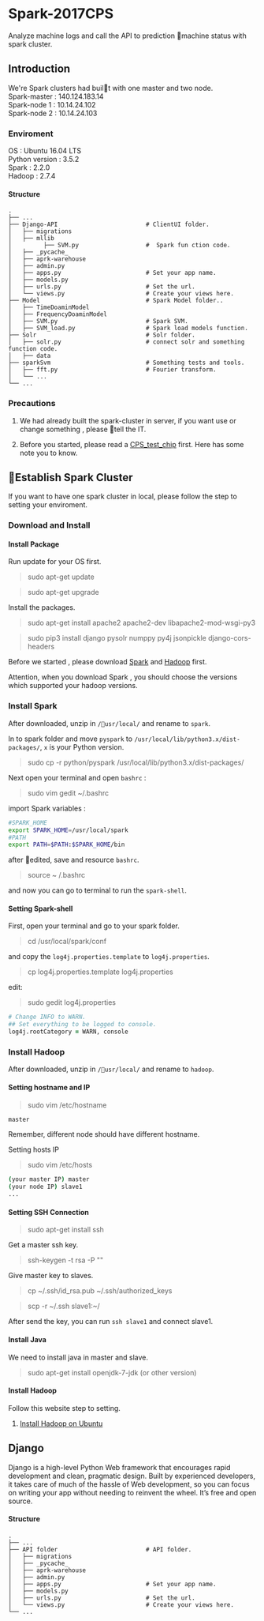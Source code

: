 # Spark-2017CPS
Analyze machine logs and call the  API to prediction machine status with spark cluster.

## Introduction
We're Spark clusters had built with one master and two node.      
Spark-master : 140.124.183.14     
Spark-node 1 : 10.14.24.102     
Spark-node 2 : 10.14.24.103

### Enviroment
OS : Ubuntu 16.04 LTS       
Python version : 3.5.2      
Spark : 2.2.0     
Hadoop : 2.7.4

#### Structure
>
    .
    ├── ...
    ├── Django-API                         # ClientUI folder.
    │   ├── migrations                    
    │   ├── mllib                          
    │         ├── SVM.py                   #  Spark fun ction code.
    │   ├── _pycache_                      
    │   ├── aprk-warehouse                 
    │   ├── admin.py         
    │   ├── apps.py                        # Set your app name.
    │   ├── models.py         
    │   ├── urls.py                        # Set the url.
    │   └── views.py                       # Create your views here.
    ├── Model                              # Spark Model folder..
    │   ├── TimeDoaminModel                  
    │   ├── FrequencyDoaminModel                          
    │   ├── SVM.py                         # Spark SVM.
    │   ├── SVM_load.py                    # Spark load models function.          
    ├── Solr                               # Solr folder.
    │   ├── solr.py                        # connect solr and something function code.
    │   ├── data                           
    ├── sparkSvm                           # Something tests and tools.
    │   ├── fft.py                         # Fourier transform.
    │   └── ...                              
    └── ...    



### Precautions
1. We had already built the spark-cluster in server, if you want use or change something , please tell the IT.

2. Before you started, please read a [CPS_test_chip](http://140.124.183.8/104598027/spark_web/tree/master/cps_test_chip) first. Here has some note you to know.


## Establish Spark Cluster
If you want to have one spark cluster in local, please follow the step to setting your enviroment.

### Download and Install 
#### Install Package
Run update for your OS first.
> sudo apt-get update

> sudo apt-get upgrade

Install the packages.
> sudo apt-get install apache2 apache2-dev libapache2-mod-wsgi-py3

>sudo pip3 install django pysolr numppy py4j  jsonpickle django-cors-headers
   
Before we started , please download [Spark](https://spark.apache.org/downloads.html) and [Hadoop](http://hadoop.apache.org/#Download+Hadoop) first.          

Attention, when you download Spark , you should choose the versions which supported your hadoop versions. 

### Install Spark     
After downloaded, unzip in `/usr/local/` and rename to `spark`.

In to spark folder and move `pyspark` to `/usr/local/lib/python3.x/dist-packages/`, `x` is your Python version.
>sudo cp -r python/pyspark /usr/local/lib/python3.x/dist-packages/

Next open your terminal and open `bashrc` :
> sudo vim gedit ~/.bashrc      

import Spark variables :
``` zsh
#SPARK_HOME
export SPARK_HOME=/usr/local/spark
#PATH
export PATH=$PATH:$SPARK_HOME/bin
```
after edited, save and resource `bashrc`.
>source ~ /.bashrc      

and now you can go to terminal to run the `spark-shell`.

#### Setting Spark-shell
First, open your terminal and go to your spark folder.
> cd /usr/local/spark/conf

and copy the `log4j.properties.template` to `log4j.properties`.
> cp log4j.properties.template log4j.properties

edit:
> sudo gedit log4j.properties
```zsh
# Change INFO to WARN.
## Set everything to be logged to console.
log4j.rootCategory = WARN, console
```
### Install Hadoop
After downloaded, unzip in `/usr/local/` and rename to `hadoop`.
#### Setting hostname and IP
> sudo vim /etc/hostname
```zsh
master
```
Remember, different node should have different hostname.

Setting hosts IP
> sudo vim /etc/hosts
```zsh
(your master IP) master
(your node IP) slave1
...
```
#### Setting SSH Connection
> sudo apt-get install ssh

Get a master ssh key.
> ssh-keygen -t rsa -P ""

Give master key to slaves.
> cp ~/.ssh/id_rsa.pub ~/.ssh/authorized_keys

>scp -r ~/.ssh slave1:~/

After send the key, you can run `ssh slave1` and connect slave1.

#### Install Java 
We need to install java in master and slave.
> sudo apt-get install openjdk-7-jdk  (or other version)        

#### Install Hadoop 

Follow this website step to setting.

1. [Install Hadoop on Ubuntu](https://jerrynest.io/install-hadoop-on-ubuntu/)

## Django
Django is a high-level Python Web framework that encourages rapid development and clean, pragmatic design. Built by experienced developers, it takes care of much of the hassle of Web development, so you can focus on writing your app without needing to reinvent the wheel. It’s free and open source.

#### Structure
>
    .
    ├── ...
    ├── API folder                         # API folder.
    │   ├── migrations                    
    │   ├── _pycache_                      
    │   ├── aprk-warehouse                 
    │   ├── admin.py         
    │   ├── apps.py                        # Set your app name.
    │   ├── models.py         
    │   ├── urls.py                        # Set the url.
    │   └── views.py                       # Create your views here.
    └── ...    

